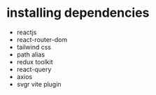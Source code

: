 # installing dependencies
- reactjs 
- react-router-dom
- tailwind css
- path alias 
- redux toolkit
- react-query
- axios
- svgr vite plugin

